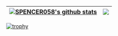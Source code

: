 | <a href="https://github.com/SPENCER058/SPENCER058/blob/main/README.md"><img align="center" src="https://github-readme-stats.vercel.app/api?username=SPENCER058&show_icons=true&include_all_commits=true&theme=outrun&count_private=true" alt="SPENCER058's github stats" /></a> | <a><img align="center" src="https://github-readme-stats.vercel.app/api/top-langs/?username=SPENCER058&layout=compact&theme=outrun&count_private=true&langs_count=8" /></a> | 
| ------------- | ------------- |

[![trophy](https://github-profile-trophy.vercel.app/?username=SPENCER058&theme=algolia&count_private=true)](https://github.com/ryo-ma/github-profile-trophy)


<!---
SPENCER058/SPENCER058 is a ✨ special ✨ repository because its `README.md` (this file) appears on your GitHub profile.
You can click the Preview link to take a look at your changes.
--->
